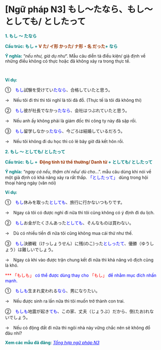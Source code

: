 # [Ngữ pháp N3] もし～たなら、もし～としても/ としたって
<div class="entry-content">
<p><strong><span style="color: #008080;">1. もし ～ たなら</span></strong></p>
<p><strong><span style="color: #008080;">Cấu trúc: <span style="color: #993300;"><span style="color: #008080;">もし +</span> V た/ イ形 かった/ ナ形・名 だった</span>+ なら</span></strong></p>
<p><strong><span style="color: #008080;">Ý nghĩa:</span></strong> “<em>nếu như, giả dụ như</em>“. Mẫu câu diễn tả điều kiện/ giả định về những điều không có thực hoặc đã không xảy ra trong thực tế.</p>

<br/>
</p>
<p><strong><span style="color: #008080;">Ví dụ:</span></strong></p>
<p>①　<span style="color: #0000ff;">もし</span>試験を受けてい<span style="color: #0000ff;">たなら</span>、合格していたと思う。</p>
<p>→　Nếu tôi đi thi thì tôi nghĩ là tôi đã đỗ. (Thực tế là tôi đã không thi)</p>
<p>②　<span style="color: #0000ff;">もし</span>彼が社長でなかっ<span style="color: #0000ff;">たなら</span>、会社はつぶれていたと思う。</p>
<p>→　Nếu anh ấy không phải là giám đốc thì công ty này đã sập rồi.</p>
<p>③　<span style="color: #0000ff;">もし</span>留学しなかっ<span style="color: #0000ff;">たなら</span>、今ごろは結婚しているだろう。</p>
<p>→　Nếu tôi không đi du học thì có lẽ bây giờ đã kết hôn rồi.</p>
<p><strong><span style="color: #008080;">2. もし ～ としても/ としたって</span></strong></p>
<p><strong><span style="color: #008080;">Cấu trúc: もし + <span style="color: #993300;"> Động tính từ thể thường/ Danh từ</span> + としても/ としたって</span></strong></p>
<p><strong><span style="color: #008080;">Ý nghĩa:</span></strong> “<em>ngay cả nếu, thậm chí nếu/ dù cho..</em>.”. mẫu câu dùng khi nói về một giả định có khả năng xảy ra rất thấp. <span style="color: #0000ff;">「としたって」</span> dùng trong hội thoại hàng ngày (văn nói)</p>
<p><strong><span style="color: #008080;">Ví dụ:</span></strong></p>
<p>①　<span style="color: #0000ff;">もし</span>休みを取った<span style="color: #0000ff;">としても</span>、旅行に行かないつもりです。</p>
<p>→　Ngay cả tôi có được nghỉ đi nữa thì tôi cũng không có ý định đi du lịch.</p>
<p>②　<span style="color: #0000ff;">もし</span>お金がたくさんあった<span style="color: #0000ff;">としても</span>、そんなものは買わない。</p>
<p>→　Dù có nhiều tiền đi nữa tôi cũng không mua cái thứ như thế.</p>
<p>③　<span style="color: #0000ff;">もし</span>決勝戦（けっしょうせん）に残(のこ)った<span style="color: #0000ff;">としったて</span>、優勝（ゆうしょう）は難しいでしょう。</p>
<p>→　Ngay cả khi vào được trận chung kết đi nữa thì khả năng vô địch cũng là khó.</p>
<p><span style="color: #ff0000;">***</span> <span style="color: #ff0000;">「もしも」</span> <span style="color: #0000ff;">có thể được dùng thay cho <span style="color: #ff0000;">「もし」</span> để nhằm mục đích nhấn mạnh.</span></p>
<p>①　<span style="color: #0000ff;">もしも</span>生まれ変われる<span style="color: #0000ff;">なら</span>、男になりたい。</p>
<p>→　Nếu được sinh ra lần nữa thì tôi muốn trở thành con trai.</p>
<p>②　<span style="color: #0000ff;">もしも</span>地震が起き<span style="color: #0000ff;">ても</span>、この家、丈夫（じょうぶ）だから、倒(たお)れないでしょう。</p>
<p>→　Nếu có động đất đi nữa thì ngôi nhà này vững chắc nên sẽ không đổ đâu nhỉ?</p>
<p><strong><span style="color: #008080;">Xem các mẫu đã đăng</span></strong>: <span style="color: #0000ff;"><em><a href="https://bikae.net/ngu-phap/tong-hop-ngu-phap-n3/" style="color: #0000ff;" target="_blank">Tổng hợp ngữ pháp N3</a></em></span></p>

</div>